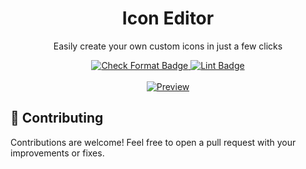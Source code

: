 <div align="center">
  <h1>Icon Editor</h1>
</div>

<p align="center">
  Easily create your own custom icons in just a few clicks 
</p>

<div align="center">
  <a href="https://github.com/vwh/icon-editor/actions/workflows/format.yml">
    <img src="https://github.com/vwh/icon-editor/actions/workflows/format.yml/badge.svg" alt="Check Format Badge"/>
  </a>
  <a href="https://github.com/vwh/icon-editor/actions/workflows/lint.yml">
    <img src="https://github.com/vwh/icon-editor/actions/workflows/lint.yml/badge.svg" alt="Lint Badge"/>
  </a>
</div>

<br>

<div align="center">
  <a href="https://icon.vwh.sh/" target="_blank">
    <img src="https://github.com/user-attachments/assets/04c6b466-5147-42f9-b837-dc41fb68fba8" alt="Preview">
  </a>
</div>

## 🤝 Contributing

Contributions are welcome! Feel free to open a pull request with your improvements or fixes.
